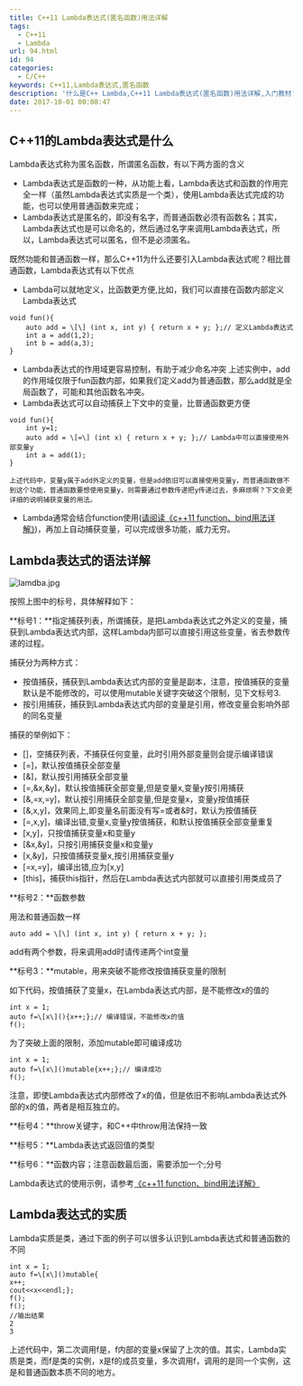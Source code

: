 ```yaml
---
title: C++11 Lambda表达式(匿名函数)用法详解
tags:
  - C++11
  - Lambda
url: 94.html
id: 94
categories:
  - C/C++
keywords: C++11,Lambda表达式,匿名函数
description: '什么是C++ Lambda,C++11 Lambda表达式(匿名函数)用法详解,入门教材'
date: 2017-10-01 00:08:47
---
```


## C++11的Lambda表达式是什么

Lambda表达式称为匿名函数，所谓匿名函数，有以下两方面的含义

* Lambda表达式是函数的一种，从功能上看，Lambda表达式和函数的作用完全一样（虽然Lambda表达式实质是一个类），使用Lambda表达式完成的功能，也可以使用普通函数来完成；
* Lambda表达式是匿名的，即没有名字，而普通函数必须有函数名；其实，Lambda表达式也是可以命名的，然后通过名字来调用Lambda表达式，所以，Lambda表达式可以匿名，但不是必须匿名。

既然功能和普通函数一样，那么C++11为什么还要引入Lambda表达式呢？相比普通函数，Lambda表达式有以下优点

* Lambda可以就地定义，比函数更方便,比如，我们可以直接在函数内部定义Lambda表达式
```
void fun(){
    auto add = \[\] (int x, int y) { return x + y; };// 定义Lambda表达式
    int a = add(1,2);
    int b = add(a,3);
}
```
* Lambda表达式的作用域更容易控制，有助于减少命名冲突
    上述实例中，add的作用域仅限于fun函数内部，如果我们定义add为普通函数，那么add就是全局函数了，可能和其他函数名冲突。
* Lambda表达式可以自动捕获上下文中的变量，比普通函数更方便
```
void fun(){
    int y=1;
    auto add = \[=\] (int x) { return x + y; };// Lambda中可以直接使用外部变量y
    int a = add(1);
}
```
    上述代码中，变量y属于add外定义的变量，但是add依旧可以直接使用变量y，而普通函数做不到这个功能，普通函数要想使用变量y，则需要通过参数传递把y传递过去，多麻烦啊？下文会更详细的说明捕获变量的用法。

* Lambda通常会结合function使用([请阅读《c++11 function、bind用法详解》](/2017/09/20/cpp_bind_fun/ "c++11 function、bind用法详解"))，再加上自动捕获变量，可以完成很多功能，威力无穷。
    

## Lambda表达式的语法详解

![lamdba.jpg](/images/wp/1506787453824547.jpg "1506787453824547.jpg")

按照上图中的标号，具体解释如下：

**标号1：**指定捕获列表，所谓捕获，是把Lambda表达式之外定义的变量，捕获到Lambda表达式内部，这样Lambda内部可以直接引用这些变量，省去参数传递的过程。

捕获分为两种方式：

* 按值捕获，捕获到Lambda表达式内部的变量是副本，注意，按值捕获的变量默认是不能修改的，可以使用mutable关键字突破这个限制，见下文标号3.
* 按引用捕获，捕获到Lambda表达式内部的变量是引用，修改变量会影响外部的同名变量

捕获的举例如下：

* \[\]，空捕获列表，不捕获任何变量，此时引用外部变量则会提示编译错误
* \[=\]，默认按值捕获全部变量
* \[&\]，默认按引用捕获全部变量
* \[=,&x,&y\]，默认按值捕获全部变量,但是变量x,变量y按引用捕获
* \[&,=x,=y\]，默认按引用捕获全部变量,但是变量x，变量y按值捕获
* \[&,x,y\]，效果同上,即变量名前面没有写=或者&时，默认为按值捕获
* \[=,x,y\]，编译出错,变量x,变量y按值捕获，和默认按值捕获全部变量重复
* \[x,y\]，只按值捕获变量x和变量y
* \[&x,&y\]，只按引用捕获变量x和变量y
* \[x,&y\]，只按值捕获变量x,按引用捕获变量y
* \[=x,=y\]，编译出错,应为\[x,y\]
* \[this\]，捕获this指针，然后在Lambda表达式内部就可以直接引用类成员了

**标号2：**函数参数

用法和普通函数一样
```
auto add = \[\] (int x, int y) { return x + y; };
```
add有两个参数，将来调用add时请传递两个int变量

**标号3：**mutable，用来突破不能修改按值捕获变量的限制

如下代码，按值捕获了变量x，在Lambda表达式内部，是不能修改x的值的
```
int x = 1;
auto f=\[x\](){x++;};// 编译错误，不能修改x的值
f();
```
为了突破上面的限制，添加mutable即可编译成功
```
int x = 1;
auto f=\[x\]()mutable{x++;};// 编译成功
f();
```
注意，即使Lambda表达式内部修改了x的值，但是依旧不影响Lambda表达式外部的x的值，两者是相互独立的。

**标号4：**throw关键字，和C++中throw用法保持一致

**标号5：**Lambda表达式返回值的类型

**标号6：**函数内容；注意函数最后面，需要添加一个;分号

Lambda表达式的使用示例，请参考[《c++11 function、bind用法详解》](/2017/09/20/cpp_bind_fun/ "c++11 function、bind用法详解")

## Lambda表达式的实质

Lambda实质是类，通过下面的例子可以很多认识到Lambda表达式和普通函数的不同
```
int x = 1;
auto f=\[x\]()mutable{
x++;
cout<<x<<endl;};
f();
f();
//输出结果
2
3
```

上述代码中，第二次调用f是，f内部的变量x保留了上次的值。其实，Lambda实质是类，而f是类的实例，x是f的成员变量，多次调用f，调用的是同一个实例，这是和普通函数本质不同的地方。